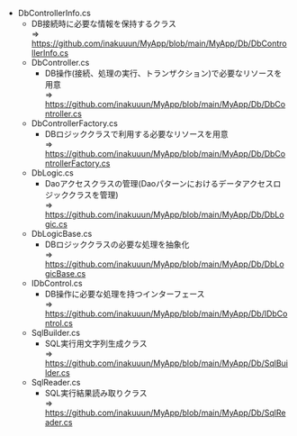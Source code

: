 - DbControllerInfo.cs
    - DB接続時に必要な情報を保持するクラス  
      => https://github.com/inakuuun/MyApp/blob/main/MyApp/Db/DbControllerInfo.cs
  - DbController.cs
    - DB操作(接続、処理の実行、トランザクション)で必要なリソースを用意  
      => https://github.com/inakuuun/MyApp/blob/main/MyApp/Db/DbController.cs
  - DbControllerFactory.cs
    - DBロジッククラスで利用する必要なリソースを用意  
      => https://github.com/inakuuun/MyApp/blob/main/MyApp/Db/DbControllerFactory.cs
  - DbLogic.cs
    - Daoアクセスクラスの管理(Daoパターンにおけるデータアクセスロジッククラスを管理)  
      => https://github.com/inakuuun/MyApp/blob/main/MyApp/Db/DbLogic.cs
  - DbLogicBase.cs
    - DBロジッククラスの必要な処理を抽象化  
      => https://github.com/inakuuun/MyApp/blob/main/MyApp/Db/DbLogicBase.cs
  - IDbControl.cs
    - DB操作に必要な処理を持つインターフェース  
      => https://github.com/inakuuun/MyApp/blob/main/MyApp/Db/IDbControl.cs
  - SqlBuilder.cs
    - SQL実行用文字列生成クラス  
      => https://github.com/inakuuun/MyApp/blob/main/MyApp/Db/SqlBuilder.cs
  - SqlReader.cs
    - SQL実行結果読み取りクラス  
      => https://github.com/inakuuun/MyApp/blob/main/MyApp/Db/SqlReader.cs
